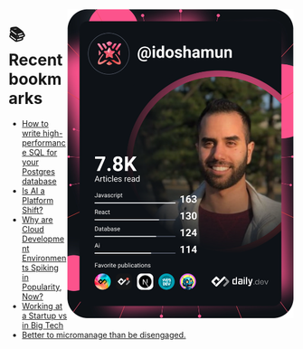 <a href="https://app.daily.dev/idoshamun"><img src="https://raw.githubusercontent.com/idoshamun/idoshamun/devcard/devcard.svg" align='right' width="400" alt="Ido Shamun's Dev Card"/></a>

# 📚 Recent bookmarks
<!-- BOOKMARKS:START -->
- [How to write high-performance SQL for your Postgres database](https://app.daily.dev/posts/Dgo8wTIpe?utm_source=rss&utm_medium=bookmarks&utm_campaign=28849d86070e4c099c877ab6837c61f0)
- [Is AI a Platform Shift?](https://app.daily.dev/posts/iUBVGQ2Mm?utm_source=rss&utm_medium=bookmarks&utm_campaign=28849d86070e4c099c877ab6837c61f0)
- [Why are Cloud Development Environments Spiking in Popularity, Now?](https://app.daily.dev/posts/G8TQSmXkt?utm_source=rss&utm_medium=bookmarks&utm_campaign=28849d86070e4c099c877ab6837c61f0)
- [Working at a Startup vs in Big Tech](https://app.daily.dev/posts/o12DmlSyC?utm_source=rss&utm_medium=bookmarks&utm_campaign=28849d86070e4c099c877ab6837c61f0)
- [Better to micromanage than be disengaged.](https://app.daily.dev/posts/YnIDhaXc7?utm_source=rss&utm_medium=bookmarks&utm_campaign=28849d86070e4c099c877ab6837c61f0)
<!-- BOOKMARKS:END -->
